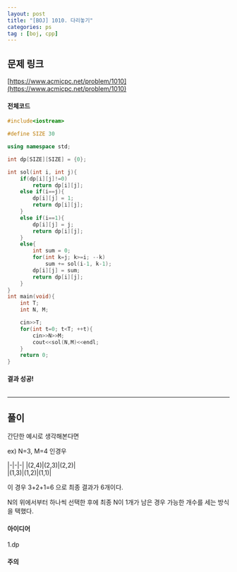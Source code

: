 ```yaml
---
layout: post
title: "[BOJ] 1010. 다리놓기"
categories: ps
tag : [boj, cpp]
---
```


## 문제 링크<br>
 [https://www.acmicpc.net/problem/1010](https://www.acmicpc.net/problem/1010)<br>

#### 전체코드<br>
```cpp
#include<iostream>

#define SIZE 30

using namespace std;

int dp[SIZE][SIZE] = {0};

int sol(int i, int j){
    if(dp[i][j]!=0)
        return dp[i][j];
    else if(i==j){
        dp[i][j] = 1;
        return dp[i][j];
    }
    else if(i==1){
        dp[i][j] = j;
        return dp[i][j];
    }
    else{
        int sum = 0;
        for(int k=j; k>=i; --k)
            sum += sol(i-1, k-1);
        dp[i][j] = sum;
        return dp[i][j];
    }
}
int main(void){
    int T;
    int N, M;

    cin>>T;
    for(int t=0; t<T; ++t){
        cin>>N>>M;
        cout<<sol(N,M)<<endl;
    }
    return 0;
}
```

#### 결과 성공!<br>
![]()

---

## 풀이<br>
간단한 예시로 생각해본다면  

ex) N=3, M=4 인경우  

|-|-|-|
|(2,4)|(2,3)|(2,2)|   
|(1,3)|(1,2)|(1,1)|  

이 경우 3+2+1=6 으로 최종 결과가 6개이다.  

N의 위에서부터 하나씩 선택한 후에 최종 N이 1개가 남은 경우 가능한 개수를 세는 방식을 택했다.  


#### 아이디어 <br>
1.dp<br>

#### 주의 <br> 
